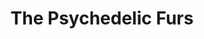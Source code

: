 ---
title: "The Psychedelic Furs"
summary: "UK post-punk band formed in 1977, London, by brothers and . The band released eight studio albums to date and have been produced by a variety of producers, such as , , , , and . Their 1981 song \"Pretty In Pink\" was picked by director as the title of his 1986 teen movie and the re-made version of the song became their biggest hit until then. Other highlights of their catalogue are \"Love My Way\", \"Sister Europe\" and their biggest US hit \"Heartbreak Beat\". In 1991 they went on hiatus while and launched a new group, that lasted for two albums . In 1996, singer released his self-titled solo album. The Furs reformed in 2000 for the release of a live album and, since then, the band continue to tour. They released a new studio album in 2020, the first since 1991."
image: "the-psychedelic-furs.jpg"
apple_music_artist_url: "https://music.apple.com/gb/artist/the-psychedelic-furs/515449"
---
